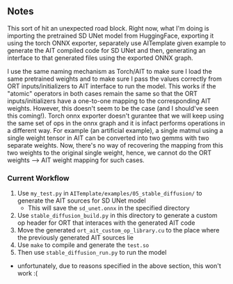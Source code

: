 ## Notes

This sort of hit an unexpected road block. Right now, what I'm doing is importing the pretrained SD UNet model from HuggingFace, exporting it using the torch
ONNX exporter, separately use AITemplate given example to generate the AIT compiled code for SD UNet and then, generating an interface to that generated files
using the exported ONNX graph.

I use the same naming mechanism as Torch/AIT to make sure I load the same pretrained weights and to make sure I pass the values correctly from ORT inputs/initializers
to AIT interface to run the model. This works if the "atomic" operators in both cases remain the same so that the ORT inputs/initializers have a one-to-one mapping to
the corresponding AIT weights. However, this doesn't seem to be the case (and I should've seen this coming!). Torch onnx exporter doesn't gurantee that we will keep
using the same set of ops in the onnx graph and it is infact performs operations in a different way. For example (an artificial example), a single matmul using a single
weight tensor in AIT can be converted into two gemms with two separate weights. Now, there's no way of recovering the mapping from this two weights to the original single
weight, hence, we cannot do the ORT weights --> AIT weight mapping for such cases.


### Current Workflow
1. Use `my_test.py` in `AITemplate/examples/05_stable_diffusion/` to generate the AIT sources for SD UNet model
    - This will save the `sd_unet.onnx` in the specified directory
2. Use `stable_diffusion_build.py` in this directory to generate a custom op header for ORT that interaces with the generated AIT code
3. Move the generated `ort_ait_custom_op_library.cu` to the place where the previously generated AIT sources lie
4. Use `make` to compile and generate the `test.so`
5. Then use `stable_diffusion_run.py` to run the model
- unfortunately, due to reasons specified in the above section, this won't work :( 